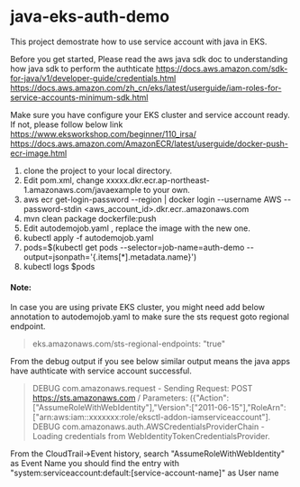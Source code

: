 # java-eks-auth-demo

This project demostrate how to use service account with java in EKS. 

Before you get started, Please read the aws java sdk doc to understanding how java sdk to perform the authticate 
https://docs.aws.amazon.com/sdk-for-java/v1/developer-guide/credentials.html
https://docs.aws.amazon.com/zh_cn/eks/latest/userguide/iam-roles-for-service-accounts-minimum-sdk.html

Make sure you have configure your EKS cluster and service account ready. If not, please follow below link
https://www.eksworkshop.com/beginner/110_irsa/
https://docs.aws.amazon.com/AmazonECR/latest/userguide/docker-push-ecr-image.html

1. clone the project to your local directory.
2. Edit pom.xml, change <repository>xxxxx.dkr.ecr.ap-northeast-1.amazonaws.com/javaexample</repository> to your own.
3. aws ecr get-login-password --region <region> | docker login --username AWS --password-stdin <aws_account_id>.dkr.ecr.<region>.amazonaws.com
4. mvn clean package dockerfile:push
5. Edit autodemojob.yaml , replace the image with the new one.
6. kubectl apply -f autodemojob.yaml
7. pods=$(kubectl get pods --selector=job-name=auth-demo --output=jsonpath='{.items[*].metadata.name}')
8. kubectl logs $pods

#### Note:  
  In case you are using private EKS cluster, you might need add below annotation to autodemojob.yaml to make sure the sts request goto regional endpoint.  
  
  > eks.amazonaws.com/sts-regional-endpoints: "true"
  
  
From the debug output if you see below similar output means the java apps have authticate with service account successful. 

> DEBUG com.amazonaws.request -  Sending Request: POST https://sts.amazonaws.com / Parameters: ({"Action":["AssumeRoleWithWebIdentity"],"Version":["2011-06-15"],"RoleArn":["arn:aws:iam::xxxxxxx:role/eksctl-addon-iamserviceaccount"]. 
>DEBUG com.amazonaws.auth.AWSCredentialsProviderChain -  Loading credentials from WebIdentityTokenCredentialsProvider. 

From the CloudTrail->Event history, search "AssumeRoleWithWebIdentity" as Event Name you should find the entry with 
 "system:serviceaccount:default:[service-account-name]" as User name
